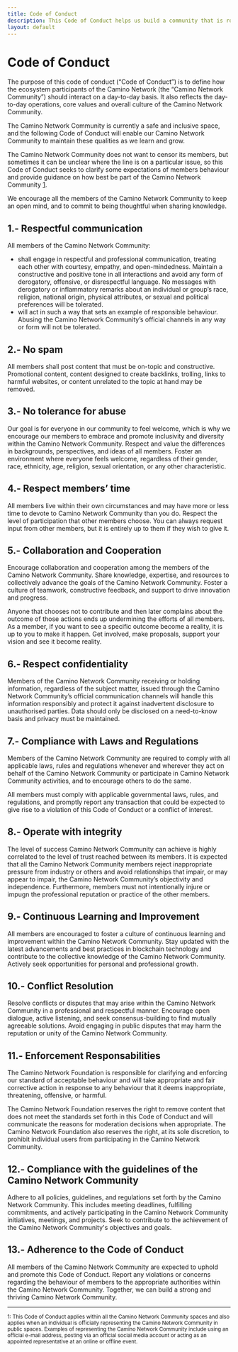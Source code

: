 ```yaml
---
title: Code of Conduct 
description: This Code of Conduct helps us build a community that is rooted in kindness, collaboration, and mutual transaparency.
layout: default
---
```


<div class="max-w-screen-lg mx-auto px-4 prose prose-invert prose-lg my-32">

# Code of Conduct

The purpose of this code of conduct (“Code of Conduct”) is to define how the ecosystem participants of the Camino Network (the “Camino Network Community”) should interact on a day-to-day basis. It also reflects the day-to-day operations, core values and overall culture of the Camino Network Community. 

The Camino Network Community is currently a safe and inclusive space, and the following Code of Conduct will enable our Camino Network Community to maintain these qualities as we learn and grow. 

The Camino Network Community does not want to censor its members, but sometimes it can be unclear where the line is on a particular issue, so this Code of Conduct seeks to clarify some expectations of members behaviour and provide guidance on how best be part of the Camino Network Community <a href="#footnote-1">1</a>. 

We encourage all the members of the Camino Network Community to keep an open mind, and to commit to being thoughtful when sharing knowledge. 

## 1.- Respectful communication

All members of the Camino Network Community:

- shall engage in respectful and professional communication, treating each other with courtesy, empathy, and open-mindedness. Maintain a constructive and positive tone in all interactions and avoid any form of derogatory, offensive, or disrespectful language. No messages with derogatory or inflammatory remarks about an individual or group’s race, religion, national origin, physical attributes, or sexual and political preferences will be tolerated. 
- will act in such a way that sets an example of responsible behaviour. Abusing the Camino Network Community’s official channels in any way or form will not be tolerated.  

## 2.- No spam

All members shall post content that must be on-topic and constructive. Promotional content, content designed to create backlinks, trolling, links to harmful websites, or content unrelated to the topic at hand may be removed.

## 3.- No tolerance for abuse

Our goal is for everyone in our community to feel welcome, which is why we encourage our members to embrace and promote inclusivity and diversity within the Camino Network Community. Respect and value the differences in backgrounds, perspectives, and ideas of all members. Foster an environment where everyone feels welcome, regardless of their gender, race, ethnicity, age, religion, sexual orientation, or any other characteristic. 

## 4.- Respect members’ time

All members live within their own circumstances and may have more or less time to devote to Camino Network Community than you do. Respect the level of participation that other members choose. You can always request input from other members, but it is entirely up to them if they wish to give it.

## 5.- Collaboration and Cooperation

Encourage collaboration and cooperation among the members of the Camino Network Community. Share knowledge, expertise, and resources to collectively advance the goals of the Camino Network Community. Foster a culture of teamwork, constructive feedback, and support to drive innovation and progress.

Anyone that chooses not to contribute and then later complains about the outcome of those actions ends up undermining the efforts of all members. As a member, if you want to see a specific outcome become a reality, it is up to you to make it happen. Get involved, make proposals, support your vision and see it become reality. 

## 6.- Respect confidentiality 

Members of the Camino Network Community receiving or holding information, regardless of the subject matter, issued through the Camino Network Community’s official communication channels will handle this information responsibly and protect it against inadvertent disclosure to unauthorised parties. Data should only be disclosed on a need-to-know basis and privacy must be maintained.  

## 7.- Compliance with Laws and Regulations 

Members of the Camino Network Community are required to comply with all applicable laws, rules and regulations whenever and wherever they act on behalf of the Camino Network Community or participate in Camino Network Community activities, and to encourage others to do the same. 

All members must comply with applicable governmental laws, rules, and regulations, and promptly report any transaction that could be expected to give rise to a violation of this Code of Conduct or a conflict of interest.

## 8.- Operate with integrity

The level of success Camino Network Community can achieve is highly correlated to the level of trust reached between its members. It is expected that all the Camino Network Community members reject inappropriate pressure from industry or others and avoid relationships that impair, or may appear to impair, the Camino Network Community’s objectivity and independence. Furthermore, members must not intentionally injure or impugn the professional reputation or practice of the other members. 

## 9.- Continuous Learning and Improvement

All members are encouraged to foster a culture of continuous learning and improvement within the Camino Network Community. Stay updated with the latest advancements and best practices in blockchain technology and contribute to the collective knowledge of the Camino Network Community. Actively seek opportunities for personal and professional growth.

## 10.- Conflict Resolution

Resolve conflicts or disputes that may arise within the Camino Network Community in a professional and respectful manner. Encourage open dialogue, active listening, and seek consensus-building to find mutually agreeable solutions. Avoid engaging in public disputes that may harm the reputation or unity of the Camino Network Community.

## 11.- Enforcement Responsabilities

The Camino Network Foundation is responsible for clarifying and enforcing our standard of acceptable behaviour and will take appropriate and fair corrective action in response to any behaviour that it deems inappropriate, threatening, offensive, or harmful. 

The Camino Network Foundation reserves the right to remove content that does not meet the standards set forth in this Code of Conduct and will communicate the reasons for moderation decisions when appropriate. The Camino Network Foundation also reserves the right, at its sole discretion, to prohibit individual users from participating in the Camino Network Community. 

## 12.- Compliance with the guidelines of the Camino Network Community 

Adhere to all policies, guidelines, and regulations set forth by the Camino Network Community. This includes meeting deadlines, fulfilling commitments, and actively participating in the Camino Network Community initiatives, meetings, and projects. Seek to contribute to the achievement of the Camino Network Community's objectives and goals.

## 13.- Adherence to the Code of Conduct

All members of the Camino Network Community are expected to uphold and promote this Code of Conduct. Report any violations or concerns regarding the behaviour of members to the appropriate authorities within the Camino Network Community. Together, we can build a strong and thriving Camino Network Community.

---

<small id="#footnote-1">1: This Code of Conduct applies within all the Camino Network Community spaces and also applies when an individual is officially representing the Camino Network Community in public spaces. Examples of representing the Camino Network Community include using an official e-mail address, posting via an official social media account or acting as an appointed representative at an online or offline event.</small>

</div>